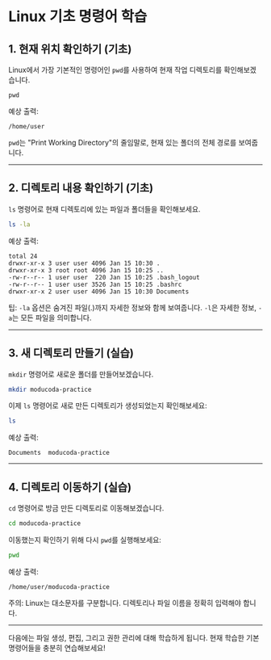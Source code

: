 # Linux 기초 명령어 학습

## 1. 현재 위치 확인하기 (기초)

Linux에서 가장 기본적인 명령어인 `pwd`를 사용하여 현재 작업 디렉토리를 확인해보겠습니다.

```bash-copy+exec
pwd
```

예상 출력:

```text
/home/user
```

`pwd`는 "Print Working Directory"의 줄임말로, 현재 있는 폴더의 전체 경로를 보여줍니다.

---

## 2. 디렉토리 내용 확인하기 (기초)

`ls` 명령어로 현재 디렉토리에 있는 파일과 폴더들을 확인해보세요.

```bash
ls -la
```

예상 출력:

```text
total 24
drwxr-xr-x 3 user user 4096 Jan 15 10:30 .
drwxr-xr-x 3 root root 4096 Jan 15 10:25 ..
-rw-r--r-- 1 user user  220 Jan 15 10:25 .bash_logout
-rw-r--r-- 1 user user 3526 Jan 15 10:25 .bashrc
drwxr-xr-x 2 user user 4096 Jan 15 10:30 Documents
```

팁: `-la` 옵션은 숨겨진 파일(.)까지 자세한 정보와 함께 보여줍니다. `-l`은 자세한 정보, `-a`는 모든 파일을 의미합니다.

---

## 3. 새 디렉토리 만들기 (실습)

`mkdir` 명령어로 새로운 폴더를 만들어보겠습니다.

```bash
mkdir moducoda-practice
```

이제 `ls` 명령어로 새로 만든 디렉토리가 생성되었는지 확인해보세요:

```bash
ls
```

예상 출력:

```text
Documents  moducoda-practice
```

---

## 4. 디렉토리 이동하기 (실습)

`cd` 명령어로 방금 만든 디렉토리로 이동해보겠습니다.

```bash
cd moducoda-practice
```

이동했는지 확인하기 위해 다시 `pwd`를 실행해보세요:

```bash
pwd
```

예상 출력:

```text
/home/user/moducoda-practice
```

주의: Linux는 대소문자를 구분합니다. 디렉토리나 파일 이름을 정확히 입력해야 합니다.

---

다음에는 파일 생성, 편집, 그리고 권한 관리에 대해 학습하게 됩니다. 현재 학습한 기본 명령어들을 충분히 연습해보세요!
